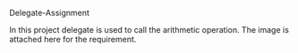 Delegate-Assignment

In this project delegate is used to call the arithmetic operation.
The image is attached here for the requirement.
